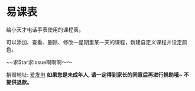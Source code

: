 # 易课表

给小天才电话手表使用的课程表。

可以添加、查看、删除、修改一星期里某一天的课程，新建自定义课程并设定颜色。

~~求Star求Issue啊啊啊～～

捐赠地址: [爱发电](http://afdian.net/@pupilstudio) **如果您是未成年人, 请一定得到家长的同意后再进行捐助哦~ 不提供退款。**
